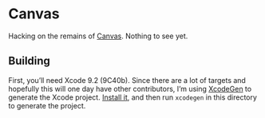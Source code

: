 # Canvas

Hacking on the remains of [Canvas](https://github.com/usecanvas). Nothing to see yet.

## Building

First, you’ll need Xcode 9.2 (9C40b). Since there are a lot of targets and hopefully this will one day have other contributors, I’m using [XcodeGen](https://github.com/yonaskolb/XcodeGen) to generate the Xcode project. [Install it](https://github.com/yonaskolb/XcodeGen#installing), and then run `xcodegen` in this directory to generate the project.

